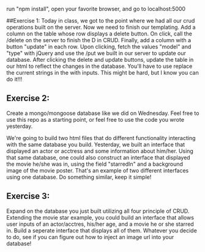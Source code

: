 run "npm install", open your favorite browser, and go to localhost:5000

##Exercise 1:
 Today in class, we got to the point where we had all our crud operations built on the server. Now we need to finish our templating. Add a column on the table whose row displays a delete button. On click, call the /delete on the server to finish the D in CRUD. Finally, add a column with a button "update" in each row. Upon clicking, fetch the values "model" and "type" with jQuery and use the /put we built in our server to update our database. After clicking the delete and update buttons, update the table in our html to reflect the changes in the database. You'll have to use replace the current strings in the <td> with inputs. This might be hard, but I know you can do it!!!

## Exercise 2: 
  Create a mongo/mongoose database like we did on Wednesday. Feel free to use this repo as a starting point, or feel free to use the code you wrote yesterday. 
  
  We're going to build two html files that do different functionality interacting with the same database you build. Yesterday, we built an interface that displayed an actor or acctress and some information about him/her. Using that same database, one could also construct an interface that displayed the movie he/she was in, using the field "starredIn" and a background image of the movie poster. That's an example of two different interfaces using one database. Do something similar, keep it simple!

## Exercise 3:
  Expand on the database you just built utilizing all four principle of CRUD. Extending the movie star example, you could build an interface that allows user inputs of an actor/acctres, his/her age, and a movie he or she starred in. Build a seperate interface that displays all of them. Whatever you decide to do, see if you can figure out how to inject an image url into your database!
